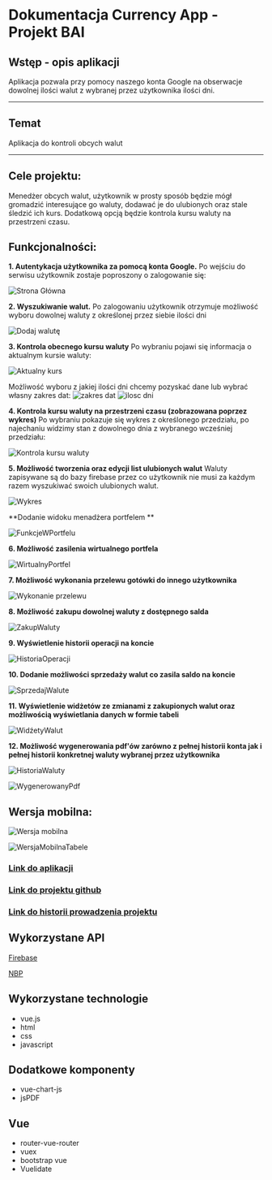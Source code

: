 # Dokumentacja Currency App - Projekt BAI

## Wstęp - opis aplikacji
Aplikacja pozwala przy pomocy naszego konta Google na obserwacje dowolnej ilości walut z wybranej przez użytkownika ilości dni.

***

## Temat
Aplikacja do kontroli obcych walut

***

## Cele projektu:
Menedżer obcych walut, użytkownik w prosty sposób będzie mógł gromadzić interesujące go waluty, dodawać je do ulubionych oraz stale śledzić ich kurs. Dodatkową opcją będzie kontrola kursu waluty na przestrzeni czasu.

## Funkcjonalności:

**1. Autentykacja użytkownika za pomocą konta Google.**
Po wejściu do serwisu użytkownik zostaje poproszony o zalogowanie się:

![Strona Główna](screens/SCREEN1.png)

**2. Wyszukiwanie walut.**
Po zalogowaniu użytkownik otrzymuje możliwość wyboru dowolnej waluty z określonej przez siebie ilości dni

![Dodaj walutę](screens/SCREEN2.png)

**3. Kontrola obecnego kursu waluty**
Po wybraniu pojawi się informacja o aktualnym kursie waluty:

![Aktualny kurs](screens/SCREEN3.png)

Możliwość wyboru z jakiej ilości dni chcemy pozyskać dane lub wybrać własny zakres dat:
![zakres dat](screens/SCREEN7.png)
![ilosc dni](screens/SCREEN8.png)

**4. Kontrola kursu waluty na przestrzeni czasu (zobrazowana poprzez wykres)**
Po wybraniu pokazuje się wykres z określonego przedziału, po najechaniu widzimy stan z dowolnego dnia z wybranego wcześniej przedziału:

![Kontrola kursu waluty](screens/SCREEN4.png)

**5. Możliwość tworzenia oraz edycji list ulubionych walut**
Waluty zapisywane są do bazy firebase przez co użytkownik nie musi za każdym razem wyszukiwać swoich ulubionych walut.

![Wykres](screens/SCREEN5.png)

**Dodanie widoku menadżera portfelem **

![FunkcjeWPortfelu](screens/SCREEN11.png)

**6. Możliwość zasilenia wirtualnego portfela**

![WirtualnyPortfel](screens/SCREEN9.png)

**7. Możliwość wykonania przelewu gotówki do innego użytkownika**

![Wykonanie przelewu](screens/SCREEN10.png)

**8. Możliwość zakupu dowolnej waluty z dostępnego salda**

![ZakupWaluty](screens/SCREEN12.png)

**9. Wyświetlenie historii operacji na koncie**

![HistoriaOperacji](screens/SCREEN13.png)

**10. Dodanie możliwości  sprzedaży walut co zasila saldo na koncie**

![SprzedajWalute](screens/SCREEN14.png)

**11. Wyświetlenie widżetów ze zmianami z zakupionych walut oraz możliwością wyświetlania danych w formie tabeli**

![WidźetyWalut](screens/SCREEN15.png)

**12. Możliwość wygenerowania pdf'ów zarówno z pełnej historii konta jak i pełnej historii konkretnej waluty wybranej przez użytkownika**

![HistoriaWaluty](screens/SCREEN16.png)

![WygenerowanyPdf](screens/SCREEN17.png)

## Wersja mobilna:

![Wersja mobilna](screens/SCREEN6.png)

![WersjaMobilnaTabele](screens/SCREEN18.png)

### [Link do aplikacji](http://bai.v50.pl/)
### [Link do projektu github](https://github.com/szymonzalega/currency-app)
### [Link do historii prowadzenia projektu](https://github.com/szymonzalega/currency-app/projects/2)

## Wykorzystane API
[Firebase](https://firebase.google.com/docs/reference?hl=pl)

[NBP](https://api.nbp.pl/)

## Wykorzystane technologie
* vue.js
* html
* css
* javascript

## Dodatkowe komponenty
* vue-chart-js
* jsPDF

## Vue
* router-vue-router
* vuex
* bootstrap vue
* Vuelidate

